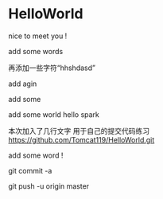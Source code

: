# HelloWorld
nice to meet you !


add some words

再添加一些字符“hhshdasd”


add agin

add some

add some world
hello spark 

本次加入了几行文字
用于自己的提交代码练习
https://github.com/Tomcat119/HelloWorld.git



add some word !


git commit -a

git push -u origin master
